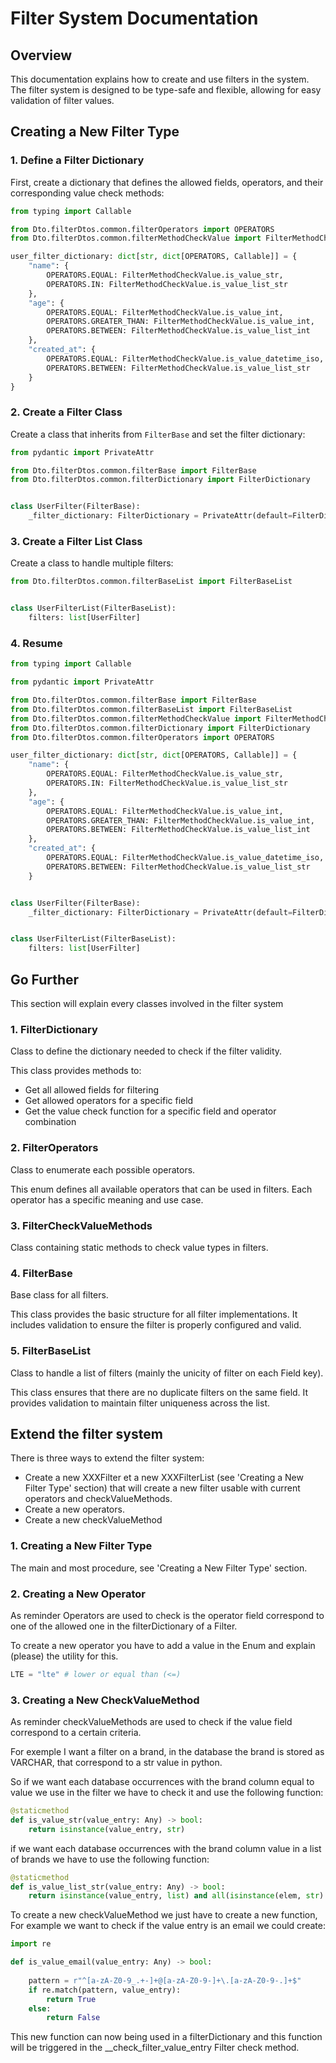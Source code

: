 # Filter System Documentation

## Overview

This documentation explains how to create and use filters in the system. The filter system is designed to be type-safe and flexible, allowing for easy validation of filter values.

## Creating a New Filter Type

### 1. Define a Filter Dictionary

First, create a dictionary that defines the allowed fields, operators, and their corresponding value check methods:

```python
from typing import Callable

from Dto.filterDtos.common.filterOperators import OPERATORS
from Dto.filterDtos.common.filterMethodCheckValue import FilterMethodCheckValue

user_filter_dictionary: dict[str, dict[OPERATORS, Callable]] = {
    "name": {
        OPERATORS.EQUAL: FilterMethodCheckValue.is_value_str,
        OPERATORS.IN: FilterMethodCheckValue.is_value_list_str
    },
    "age": {
        OPERATORS.EQUAL: FilterMethodCheckValue.is_value_int,
        OPERATORS.GREATER_THAN: FilterMethodCheckValue.is_value_int,
        OPERATORS.BETWEEN: FilterMethodCheckValue.is_value_list_int
    },
    "created_at": {
        OPERATORS.EQUAL: FilterMethodCheckValue.is_value_datetime_iso,
        OPERATORS.BETWEEN: FilterMethodCheckValue.is_value_list_str
    }
}
```

### 2. Create a Filter Class

Create a class that inherits from `FilterBase` and set the filter dictionary:

```python
from pydantic import PrivateAttr

from Dto.filterDtos.common.filterBase import FilterBase
from Dto.filterDtos.common.filterDictionary import FilterDictionary


class UserFilter(FilterBase):
    _filter_dictionary: FilterDictionary = PrivateAttr(default=FilterDictionary(user_filter_dictionary))
```

### 3. Create a Filter List Class

Create a class to handle multiple filters:

```python
from Dto.filterDtos.common.filterBaseList import FilterBaseList


class UserFilterList(FilterBaseList):
    filters: list[UserFilter]
```

### 4. Resume

```python
from typing import Callable

from pydantic import PrivateAttr

from Dto.filterDtos.common.filterBase import FilterBase
from Dto.filterDtos.common.filterBaseList import FilterBaseList
from Dto.filterDtos.common.filterMethodCheckValue import FilterMethodCheckValue
from Dto.filterDtos.common.filterDictionary import FilterDictionary
from Dto.filterDtos.common.filterOperators import OPERATORS

user_filter_dictionary: dict[str, dict[OPERATORS, Callable]] = {
    "name": {
        OPERATORS.EQUAL: FilterMethodCheckValue.is_value_str,
        OPERATORS.IN: FilterMethodCheckValue.is_value_list_str
    },
    "age": {
        OPERATORS.EQUAL: FilterMethodCheckValue.is_value_int,
        OPERATORS.GREATER_THAN: FilterMethodCheckValue.is_value_int,
        OPERATORS.BETWEEN: FilterMethodCheckValue.is_value_list_int
    },
    "created_at": {
        OPERATORS.EQUAL: FilterMethodCheckValue.is_value_datetime_iso,
        OPERATORS.BETWEEN: FilterMethodCheckValue.is_value_list_str
    }


class UserFilter(FilterBase):
    _filter_dictionary: FilterDictionary = PrivateAttr(default=FilterDictionary(user_filter_dictionary))


class UserFilterList(FilterBaseList):
    filters: list[UserFilter]
```

## Go Further

This section will explain every classes involved in the filter system

### 1. FilterDictionary

Class to define the dictionary needed to check if the filter validity.

This class provides methods to:
- Get all allowed fields for filtering
- Get allowed operators for a specific field
- Get the value check function for a specific field and operator combination

### 2. FilterOperators

Class to enumerate each possible operators.

This enum defines all available operators that can be used in filters.
Each operator has a specific meaning and use case.

### 3. FilterCheckValueMethods

Class containing static methods to check value types in filters.

### 4. FilterBase

Base class for all filters.

This class provides the basic structure for all filter implementations.
It includes validation to ensure the filter is properly configured and valid.

### 5. FilterBaseList

Class to handle a list of filters (mainly the unicity of filter on each Field key).

This class ensures that there are no duplicate filters on the same field.
It provides validation to maintain filter uniqueness across the list.


## Extend the filter system

There is three ways to extend the filter system:

- Create a new XXXFilter et a new XXXFilterList (see 'Creating a New Filter Type' section) that will create a new filter usable with current operators and checkValueMethods.
- Create a new operators.
- Create a new checkValueMethod

### 1. Creating a New Filter Type

The main and most procedure, see 'Creating a New Filter Type' section.

### 2. Creating a New Operator

As reminder Operators are used to check is the operator field correspond to one of the allowed one in the filterDictionary of a Filter.

To create a new operator you have to add a value in the Enum and explain (please) the utility for this.

```python
LTE = "lte" # lower or equal than (<=)
```

### 3. Creating a New CheckValueMethod

As reminder checkValueMethods are used to check if the value field correspond to a certain criteria. 

For exemple I want a filter on a brand, in the database the brand is stored as VARCHAR, that correspond to a str value in python. 

So if we want each database occurrences with the brand column equal to value we use in the filter we have to check it and use the following function:

```python
@staticmethod
def is_value_str(value_entry: Any) -> bool:
    return isinstance(value_entry, str)
```

if we want each database occurrences with the brand column value in a list of brands we have to use the following function:

```python
@staticmethod
def is_value_list_str(value_entry: Any) -> bool:
    return isinstance(value_entry, list) and all(isinstance(elem, str) for elem in value_entry)
```

To create a new checkValueMethod we just have to create a new function, For example we want to check if the value entry is an email we could create:

```python
import re

def is_value_email(value_entry: Any) -> bool:
    
    pattern = r"^[a-zA-Z0-9_.+-]+@[a-zA-Z0-9-]+\.[a-zA-Z0-9-.]+$"
    if re.match(pattern, value_entry):
        return True
    else:
        return False
```

This new function can now being used in a filterDictionary and this function will be triggered in the __check_filter_value_entry Filter check method.